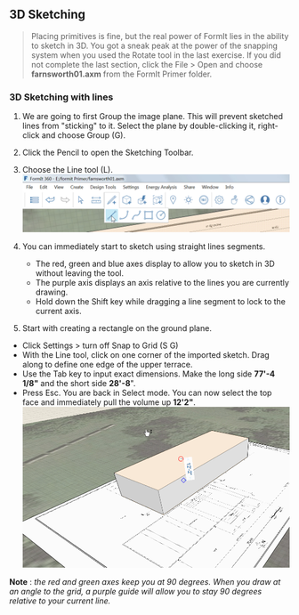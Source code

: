 3D Sketching
------------

>Placing primitives is fine, but the real power of FormIt lies in the
ability to sketch in 3D. You got a sneak peak at the power of the
snapping system when you used the Rotate tool in the last exercise.
If you did not complete the last section, click the File &gt; Open and
choose **farnsworth01.axm** from the FormIt Primer folder.

### 3D Sketching with lines

1. We are going to first Group the image plane. This will prevent sketched lines from "sticking" to it. Select the plane by double-clicking it, right-click and choose Group (G).

2. Click the Pencil to open the Sketching Toolbar.

3. Choose the Line tool (L). ![](./images/b73dbf13-d655-42fa-ae12-164e8bda28ad.png)

4. You can immediately start to sketch using straight lines segments.
	- The red, green and blue axes display to allow you to sketch in 3D without leaving the tool.
	- The purple axis displays an axis relative to the lines you are currently drawing.
	- Hold down the Shift key while dragging a line segment to lock to the current axis.

5. Start with creating a rectangle on the ground plane.
 - Click Settings &gt; turn off Snap to Grid (S G)
 - With the Line tool, click on one corner of the imported sketch. Drag along to define one edge of the upper terrace.
 - Use the Tab key to input exact dimensions. Make the long side **77'-4 1/8"** and the short side **28'-8**".
 - Press Esc. You are back in Select mode. You can now select the top face and immediately pull the volume up **12'2"**.
![](./images/bba6b093-7e05-4a92-b792-1601dbf26ecc.png)

**Note** : *the red and green axes keep you at 90 degrees. When you draw
at an angle to the grid, a purple guide will allow you to stay 90
degrees relative to your current line.*
